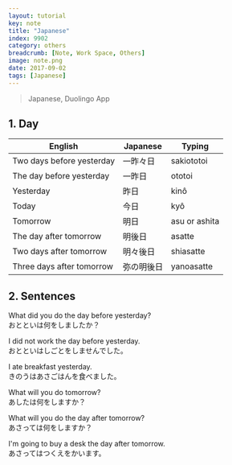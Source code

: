 ```yaml
---
layout: tutorial
key: note
title: "Japanese"
index: 9902
category: others
breadcrumb: [Note, Work Space, Others]
image: note.png
date: 2017-09-02
tags: [Japanese]
---
```


> Japanese, Duolingo App

## 1. Day

English                   | Japanese | Typing
--------------------------|----------|----------------
Two days before yesterday | 一昨々日  | sakiototoi
The day before yesterday  | 一昨日    | ototoi
Yesterday                 | 昨日      | kinô
Today                     | 今日      | kyô
Tomorrow                  | 明日      | asu or ashita
The day after tomorrow    | 明後日    | asatte
Two days after tomorrow   | 明々後日  | shiasatte
Three days after tomorrow | 弥の明後日 | yanoasatte

## 2. Sentences
What did you do the day before yesterday?  
おとといは何をしましたか？

I did not work the day before yesterday.  
おとといはしごとをしませんでした。

I ate breakfast yesterday.  
きのうはあさごはんを食べました。

What will you do tomorrow?  
あしたは何をしますか？

What will you do the day after tomorrow?  
あさっては何をしますか？

I'm going to buy a desk the day after tomorrow.  
あさってはつくえをかいます。
